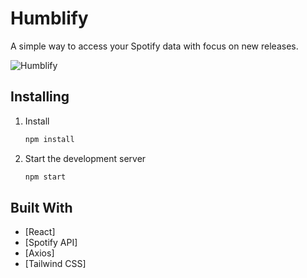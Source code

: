 # Humblify

A simple way to access your Spotify data with focus on new releases.

![Humblify](https://imgur.com/BzLEqu5.png)

## Installing

1. Install

   ```sh
   npm install 
   ```

2. Start the development server

   ```sh
   npm start
   ```

## Built With

* [React]
* [Spotify API]
* [Axios]
* [Tailwind CSS]
